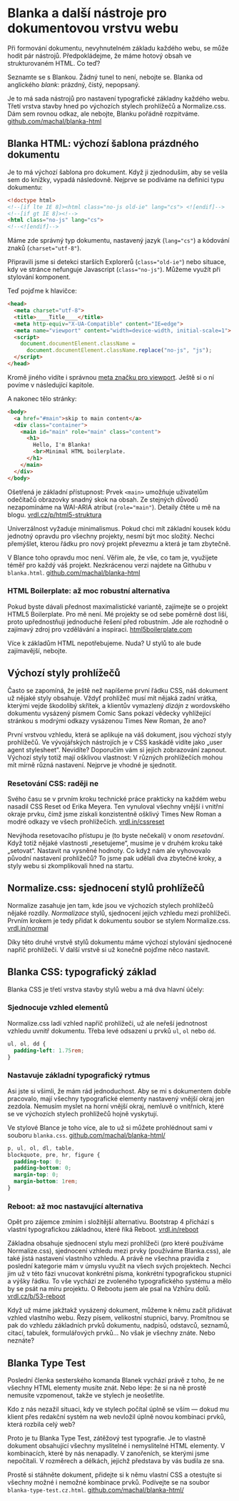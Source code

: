 # Blanka a další nástroje pro dokumentovou vrstvu webu

Při formování dokumentu, nevyhnutelném základu každého webu, se může hodit pár nástrojů. Předpokládejme, že máme hotový obsah ve strukturovaném HTML. Co teď?

Seznamte se s Blankou. Žádný tunel to není, nebojte se. Blanka od anglického *blank*: prázdný, čistý, nepopsaný. 

Je to má sada nástrojů pro nastavení typografické základny každého webu. Třetí vrstva stavby hned po výchozích stylech prohlížečů a Normalize.css. Dám sem rovnou odkaz, ale nebojte, Blanku pořádně rozpitváme. [github.com/machal/blanka-html](https://github.com/machal/blanka-html)


## Blanka HTML: výchozí šablona prázdného dokumentu

Je to má výchozí šablona pro dokument. Když ji zjednoduším, aby se vešla sem do knížky, vypadá následovně. Nejprve se podíváme na definici typu dokumentu:

```html
<!doctype html>
<!--[if lte IE 8]><html class="no-js old-ie" lang="cs"> <![endif]-->
<!--[if gt IE 8]><!-->
<html class="no-js" lang="cs">
<!--<![endif]-->
```

Máme zde správný typ dokumentu, nastavený jazyk (`lang="cs"`) a kódování znaků (`charset="utf-8"`).

Připravili jsme si detekci starších Explorerů (`class="old-ie"`) nebo situace, kdy ve stránce nefunguje Javascript (`class="no-js"`). Můžeme využít při stylování komponent.

Teď pojďme k hlavičce:

```html
<head>
  <meta charset="utf-8">
  <title>____Title____</title>
  <meta http-equiv="X-UA-Compatible" content="IE=edge">
  <meta name="viewport" content="width=device-width, initial-scale=1">
  <script>
    document.documentElement.className =
      document.documentElement.className.replace("no-js", "js");
  </script>
</head>
```

Kromě jiného vidíte i správnou [meta značku pro viewport](viewport-meta.md). Ještě si o ní povíme v následující kapitole.

A nakonec tělo stránky:


```html
<body>
  <a href="#main">skip to main content</a>
  <div class="container">
    <main id="main" role="main" class="content">
      <h1>
        Hello, I'm Blanka!
        <br>Minimal HTML boilerplate.
      </h1>
    </main>
  </div>
</body>
```

Ošetřená je základní přístupnost: Prvek `<main>` umožňuje uživatelům odečítačů obrazovky snadný skok na obsah. Ze stejných důvodů nezapomínáme na WAI-ARIA atribut (`role="main"`). Detaily čtěte u mě na blogu. [vrdl.cz/p/html5-struktura](http://www.vzhurudolu.cz/prirucka/html5-struktura)

Univerzálnost vyžaduje minimalismus. Pokud chci mít základní kousek kódu jednotný opravdu pro všechny projekty, nesmí být moc složitý. Nechci přemýšlet, kterou řádku pro nový projekt převezmu a která je tam zbytečně. 

V Blance toho opravdu moc není. Věřím ale, že vše, co tam je, využijete téměř pro každý váš projekt. Nezkrácenou verzi najdete na Githubu v `blanka.html`. [github.com/machal/blanka-html](https://github.com/machal/blanka-html/blob/master/blanka.html)

### HTML Boilerplate: až moc robustní alternativa

Pokud byste dávali přednost maximalistické variantě, zajímejte se o projekt HTML5 Boilerplate. Pro mě není. Mé projekty se od sebe poměrně dost liší, proto upřednostňuji jednoduché řešení před robustním. Jde ale rozhodně o zajímavý zdroj pro vzdělávání a inspiraci. [html5boilerplate.com](https://html5boilerplate.com)

Více k základům HTML nepotřebujeme. Nuda? U stylů to ale bude zajímavější, nebojte.

## Výchozí styly prohlížečů

Často se zapomíná, že ještě než napíšeme první řádku CSS, náš dokument už nějaké styly obsahuje. Vždyť prohlížeč musí mít nějaká zadní vrátka, kterými vejde škodolibý skřítek, a klientův vymazlený *dizájn* z wordovského dokumentu vysázený písmem Comic Sans pokazí vědecky vyhlížející stránkou s modrými odkazy vysázenou Times New Roman, že ano? 

První vrstvou vzhledu, která se aplikuje na váš dokument, jsou výchozí styly prohlížečů. Ve vývojářských nástrojích je v CSS kaskádě vidíte jako „user agent stylesheet“. Nevidíte? Doporučím vám si jejich zobrazování zapnout. Výchozí styly totiž mají ošklivou vlastnost: V různých prohlížečích mohou mít mírně různá nastavení. Nejprve je vhodné je sjednotit.

### Resetování CSS: raději ne

Svého času se v prvním kroku technické práce prakticky na každém webu nasadil CSS Reset od Erika Meyera. Ten vynuloval všechny vnější i vnitřní okraje prvku, čímž jsme získali konzistentně ošklivý Times New Roman a modré odkazy ve všech prohlížečích. [vrdl.in/cssreset](http://meyerweb.com/eric/tools/css/reset/)

Nevýhoda resetovacího přístupu je (to byste nečekali) v onom *resetování*. Když totiž nějaké vlastnosti „resetujeme“, musíme je v druhém kroku také „setovat“. Nastavit na vysněné hodnoty. Co když nám ale vyhovovalo původní nastavení prohlížečů? To jsme pak udělali dva zbytečné kroky, a styly webu si zkomplikovali hned na startu.


## Normalize.css: sjednocení stylů prohlížečů

Normalize zasahuje jen tam, kde jsou ve výchozích stylech prohlížečů nějaké rozdíly. *Normalizace* stylů, sjednocení jejich vzhledu mezi prohlížeči. Prvním krokem je tedy přidat k dokumentu soubor se stylem Normalize.css. [vrdl.in/normal](https://necolas.github.io/normalize.css/)

Díky této druhé vrstvě stylů dokumentu máme výchozí stylování sjednocené napříč prohlížeči. V další vrstvě si už konečně pojďme něco nastavit.


## Blanka CSS: typografický základ

Blanka CSS je třetí vrstva stavby stylů webu a má dva hlavní účely:

### Sjednocuje vzhled elementů 

Normalize.css ladí vzhled napříč prohlížeči, už ale neřeší jednotnost vzhledu uvnitř dokumentu. Třeba levé odsazení u prvků `ul`, `ol` nebo `dd`. 

```css
ul, ol, dd {
  padding-left: 1.75rem;
}
```

### Nastavuje základní typografický rytmus 

Asi jste si všimli, že mám rád jednoduchost. Aby se mi s dokumentem dobře pracovalo, mají všechny typografické elementy nastavený vnější okraj jen zezdola. Nemusím myslet na horní vnější okraj, nemluvě o vnitřních, které se ve výchozích stylech prohlížečů hojně vyskytují. 

Ve stylové Blance je toho více, ale to už si můžete prohlédnout sami v souboru `blanka.css`. [github.com/machal/blanka-html/](https://github.com/machal/blanka-html/blob/master/blanka.css)

```css
p, ul, ol, dl, table,
blockquote, pre, hr, figure {
  padding-top: 0;
  padding-bottom: 0;
  margin-top: 0;
  margin-bottom: 1rem;
}
```

### Reboot: až moc nastavující alternativa

Opět pro zájemce zmíním i složitější alternativu. Bootstrap 4 přichází s vlastní typografickou základnou, které říká Reboot. [vrdl.in/reboot](https://v4-alpha.getbootstrap.com/content/reboot/)

Základna obsahuje sjednocení stylu mezi prohlížeči (pro které používáme Normalize.css), sjednocení vzhledu mezi prvky (používáme Blanka.css), ale také jistá nastavení vlastního vzhledu. A právě ne všechna pravidla z poslední kategorie mám v úmyslu využít na všech svých projektech. Nechci jim už v této fázi vnucovat konkrétní písma, konkrétní typografickou stupnici a výšky řádku. To vše vychází ze zvoleného typografického systému a mělo by se psát na míru projektu. O Rebootu jsem ale psal na Vzhůru dolů. [vrdl.cz/b/53-reboot](http://www.vzhurudolu.cz/blog/53-reboot)

Když už máme jakžtakž vysázený dokument, můžeme k němu začít přidávat vzhled vlastního webu. Řezy písem, velikostní stupnici, barvy. Promítnou se pak do vzhledu základních prvků dokumentu, nadpisů, odstavců, seznamů, citací, tabulek, formulářových prvků… No však je všechny znáte. Nebo neznáte?

## Blanka Type Test

Poslední členka sesterského komanda Blanek vychází právě z toho, že ne všechny HTML elementy musíte znát. Nebo lépe: že si na ně prostě nemusíte vzpomenout, takže ve stylech je neošetříte.

Kdo z nás nezažil situaci, kdy ve stylech počítal úplně se vším — dokud mu klient přes redakční systém na web nevložil úplně novou kombinaci prvků, která rozbila celý web?

Proto je tu Blanka Type Test, zátěžový test typografie. Je to vlastně dokument obsahující všechny myslitelné i nemyslitelné HTML elementy. V kombinacích, které by nás nenapadly. V zanořeních, se kterými jsme nepočítali. V rozměrech a délkách, jejichž představa by vás budila ze sna.

Prostě si stáhněte dokument, přidejte si k němu vlastní CSS a otestujte si všechny možné i nemožné kombinace prvků. Podívejte se na soubor `blanka-type-test.cz.html`. [github.com/machal/blanka-html/](https://github.com/machal/blanka-html/blob/master/blanka-type-test.cz.html)


